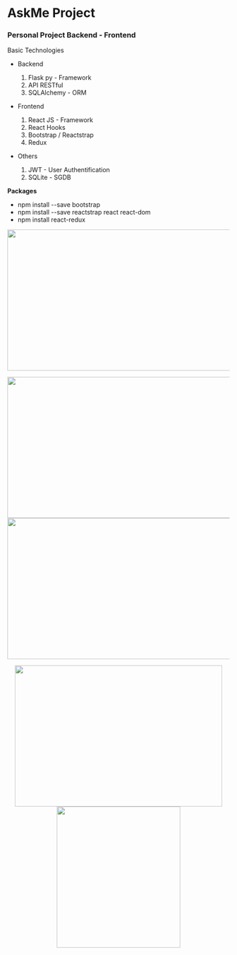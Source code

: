 # AskMe Project
### Personal Project Backend - Frontend 

Basic Technologies
- Backend
  1. Flask py - Framework
  2. API RESTful
  3. SQLAlchemy - ORM
  
- Frontend
  1. React JS - Framework
  2. React Hooks
  3. Bootstrap / Reactstrap
  4. Redux
  
- Others
  1. JWT - User Authentification
  2. SQLite - SGDB


**Packages**
- npm install --save bootstrap
- npm install --save reactstrap react react-dom
- npm install react-redux


<p align="center">
    <img width="650" height="320" src="https://github.com/rarafa245/AskMe/blob/master/imgs/img2.png">
</p>
 
<p align="center">
  <img width="650" height="320" src="https://github.com/rarafa245/AskMe/blob/master/imgs/img3.png">
  <img width="650" height="320" src="https://github.com/rarafa245/AskMe/blob/master/imgs/img4.png">
</p>

<p align="center">
  <img width="470" height="320" src="https://github.com/rarafa245/AskMe/blob/master/imgs/img5.png">
  <img width="280" height="320" src="https://github.com/rarafa245/AskMe/blob/master/imgs/img6.png">
</p>

